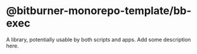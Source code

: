 # @bitburner-monorepo-template/bb-exec

A library, potentially usable by both scripts and apps. Add some description here.
